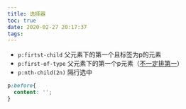```yaml
---
title: 选择器
toc: true
date: 2020-02-27 20:17:37
tags:
---
```



* `p:firtst-child` 父元素下的第一个且标签为p的元素
* `p:first-of-type` 父元素下的第一个p元素（[不一定排第一](https://www.w3school.com.cn/tiy/t.asp?f=css_sel_first-of-type)）
* `p:nth-child(2n)` 隔行选中

```css
p:before{
  content: '';
}
```
